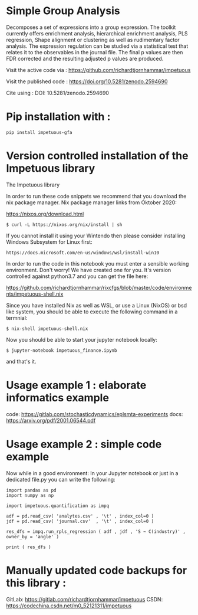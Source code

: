 # Simple Group Analysis
Decomposes a set of expressions into a group expression.
The toolkit currently offers enrichment analysis, hierarchical
enrichment analysis, PLS regression, Shape alignment or clustering
as well as  rudimentary factor analysis.
The expression regulation can be studied via a statistical
test that relates it to the observables in the journal file.
The final p values are then FDR corrected and the resulting
adjusted p values are produced.


Visit the active code via :
https://github.com/richardtjornhammar/impetuous

Visit the published code : 
https://doi.org/10.5281/zenodo.2594690

Cite using :
DOI: 10.5281/zenodo.2594690

# Pip installation with :
```
pip install impetuous-gfa
```

# Version controlled installation of the Impetuous library

The Impetuous library

In order to run these code snippets we recommend that you download the nix package manager. Nix package manager links from Oktober 2020:

https://nixos.org/download.html

```
$ curl -L https://nixos.org/nix/install | sh
```

If you cannot install it using your Wintendo then please consider installing Windows Subsystem for Linux first:

```
https://docs.microsoft.com/en-us/windows/wsl/install-win10
```

In order to run the code in this notebook you must enter a sensible working environment. Don't worry! We have created one for you. It's version controlled against python3.7 and you can get the file here:

https://github.com/richardtjornhammar/rixcfgs/blob/master/code/environments/impetuous-shell.nix

Since you have installed Nix as well as WSL, or use a Linux (NixOS) or bsd like system, you should be able to execute the following command in a termnial:

```
$ nix-shell impetuous-shell.nix
```

Now you should be able to start your jupyter notebook locally:

```
$ jupyter-notebook impetuous_finance.ipynb
```

and that's it.

# Usage example 1 : elaborate informatics example

code: https://gitlab.com/stochasticdynamics/eplsmta-experiments
docs: https://arxiv.org/pdf/2001.06544.pdf

# Usage example 2 : simple code example

Now while in a good environment: In your Jupyter notebook or just in a dedicated file.py you can write the following:

```
import pandas as pd
import numpy as np

import impetuous.quantification as impq

adf = pd.read_csv( 'analytes.csv' , '\t' , index_col=0 )
jdf = pd.read_csv( 'journal.csv'  , '\t' , index_col=0 )

res_dfs = impq.run_rpls_regression ( adf , jdf , 'S ~ C(industry)' , owner_by = 'angle' )

print ( res_dfs )
```

# Manually updated code backups for this library :

GitLab:	https://gitlab.com/richardtjornhammar/impetuous
CSDN:	https://codechina.csdn.net/m0_52121311/impetuous

